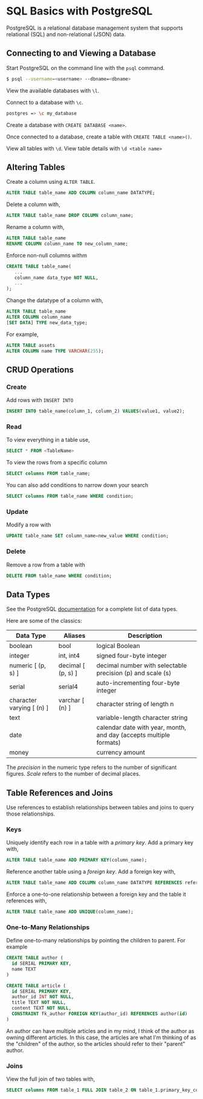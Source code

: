 # SQL Basics with PostgreSQL

PostgreSQL is a relational database management system that supports relational (SQL) and non-relational (JSON) data.

## Connecting to and Viewing a Database 

Start PostgreSQL on the command line with the `psql` command.

```bash
$ psql --username=<username> --dbname=<dbname>
```

View the available databases with `\l`.

Connect to a database with `\c`.

```bash
postgres => \c my_database
```

Create a database with `CREATE DATABASE <name>`.

Once connected to a database, create a table with `CREATE TABLE <name>()`.

View all tables with `\d`. View table details with `\d <table name>`

## Altering Tables

Create a column using `ALTER TABLE`.

```sql
ALTER TABLE table_name ADD COLUMN column_name DATATYPE;
```

Delete a column with,

```sql
ALTER TABLE table_name DROP COLUMN column_name;
```

Rename a column with,

```sql
ALTER TABLE table_name 
RENAME COLUMN column_name TO new_column_name;
```

Enforce non-null columns withm

```sql
CREATE TABLE table_name(
   ...
   column_name data_type NOT NULL,
   ...
);
```

Change the datatype of a column with,

```sql
ALTER TABLE table_name
ALTER COLUMN column_name 
[SET DATA] TYPE new_data_type;
```

For example,

```sql
ALTER TABLE assets 
ALTER COLUMN name TYPE VARCHAR(255);
```

## CRUD Operations

### Create

Add rows with `INSERT INTO`

```sql
INSERT INTO table_name(column_1, column_2) VALUES(value1, value2);
```

### Read

To view everything in a table use,

```sql
SELECT * FROM <TableName>
```

To view the rows from a specific column

```sql
SELECT columns FROM table_name;
```

You can also add conditions to narrow down your search

```sql
SELECT columns FROM table_name WHERE condition;
```

### Update

Modify a row with

```sql
UPDATE table_name SET column_name=new_value WHERE condition;
```

### Delete

Remove a row from a table with

```sql
DELETE FROM table_name WHERE condition;
```

## Data Types

See the PostgreSQL [documentation](https://www.postgresql.org/docs/current/datatype.html) for a complete list of data types.

Here are some of the classics:

| Data Type                 | Aliases            | Description                                                        |
|---------------------------|--------------------|--------------------------------------------------------------------|
| boolean                   | bool               | logical Boolean                                                    |
| integer                   | int, int4          | signed four-byte integer                                           |
| numeric [ (p, s) ]        | decimal [ (p, s) ] | decimal number with selectable precision (p) and scale (s)         |
| serial                    | serial4            | auto-incrementing four-byte integer                                |
| character varying [ (n) ] | varchar [ (n) ]    | character string of length n                                       |
| text                      |                    | variable-length character string                                   |
| date                      |                    | calendar date with year, month, and day (accepts multiple formats) |
| money                     |                    | currency amount                                                    |

The *precision* in the numeric type refers to the number of significant figures. *Scale* refers to the number of decimal places.

## Table References and Joins

Use references to establish relationships between tables and joins to query those relationships.

### Keys

Uniquely identify each row in a table with a *primary key*. Add a primary key with,

```sql
ALTER TABLE table_name ADD PRIMARY KEY(column_name);
```

Reference another table using a *foreign key*. Add a foreign key with,

```sql
ALTER TABLE table_name ADD COLUMN column_name DATATYPE REFERENCES referenced_table_name(referenced_column_name);
```

Enforce a one-to-one relationship between a foreign key and the table it references with,

```sql
ALTER TABLE table_name ADD UNIQUE(column_name);
```

### One-to-Many Relationships

Define one-to-many relationships by pointing the children to parent. For example

```sql
CREATE TABLE author (
  id SERIAL PRIMARY KEY,
  name TEXT
)

CREATE TABLE article (
  id SERIAL PRIMARY KEY,
  author_id INT NOT NULL,
  title TEXT NOT NULL,
  content TEXT NOT NULL,
  CONSTRAINT fk_author FOREIGN KEY(author_id) REFERENCES author(id)
)
```

An author can have multiple articles and in my mind, I think of the author as owning different articles. In this case, the articles are what I'm thinking of as the "children" of the author, so the articles should refer to their "parent" author.

### Joins

View the full join of two tables with,

```sql
SELECT columns FROM table_1 FULL JOIN table_2 ON table_1.primary_key_column = table_2.foreign_key_column;
```
